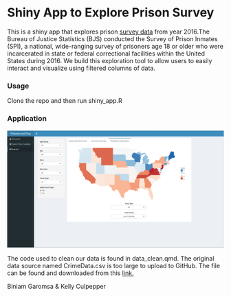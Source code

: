 
#   Shiny App to Explore Prison Survey

This is a shiny app that explores prison [survey data](https://doi.org/10.3886/ICPSR37692.V4) from year 2016.The Bureau of Justice Statistics (BJS) conducted the Survey of Prison Inmates (SPI), a national, wide-ranging survey of prisoners age 18 or older who were incarcerated in state or federal correctional facilities within the United States during 2016. We build this exploration tool to allow users to easily interact and visualize using filtered columns of data.


### Usage
Clone the repo and then run shiny_app.R 

### Application

<img src = "data/app_demo.png" />
  
  
  
  
  
  
  
  
  The code used to clean our data is found in data_clean.qmd. The original data source named CrimeData.csv is too large to upload to GitHub. The file can be found and downloaded from this [link.](https://drive.google.com/file/d/1cp8-IxaGGYTK0TYXG7eDiNBySRORNRKg/view?usp=sharing) 


Biniam Garomsa & Kelly Culpepper 
